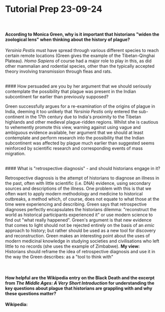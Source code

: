 # Tutorial Prep 23-09-24

</br>

#### According to Monica Green, why is it important that historians "widen the zoological lens" when thinking about the history of plague? 

*Yersinia Pestis* must have spread through various different species to reach certain remote locations (Green gives the example of the Tibetan-Qinghai Plateau). *Homo Sapiens* of course had a major role to play in this, as did other mammalian and rodential species, other than the typically accepted theory involving transmission through fleas and rats.

</br>
#### How persuaded are you by her argument that we should seriously contemplate the possibility that plague was present in the Indian subcontinent far earlier than previously supposed? 

Green successfully argues for a re-examination of the origins of plague in India, deeming it too unlikely that *Yersinia Pestis* only entered the sub-continent in the 17th century due to India's proximity to the Tibetan highlands and other medieval plague-ridden regions. Whilst she is cautious to vehemently promote this view, warning against using vague and ambiguous evidence available, her argument that we should at least contemplate and perform research into the possibility that the Indian subcontinent was affected by plague much earlier than suggested seems reinforced by scientific research and corresponding events of mass migration. 

</br>
#### What is "retrospective diagnosis" - and should historians engage in it?

Retrospective diagnosis is the attempt of historians to diagnose an illness in the past, often with little scientific (i.e. DNA) evidence, using secondary sources and descriptions of the illness. One problem with this is that we often want to apply modern methodology and medicine to historical outbreaks, a method which, of course, does not equate to what those at the time were experiencing and describing. Green says that retrospective diagnoses perfectly encapsulates the historians dilemma: "reconstruct the world as historical participants experienced it" or use modern science to find out "what really happened". Green's argument is that new evidence that comes to light should not be rejected entirely on the basis of an *emic* approach to history; but rather should be used as a new tool for discovery and reconstruction. Green makes an interesting point about the uses of modern medicinal knowledge in studying societies and civilisations who left little to no records (she uses the example of Zimbabwe). **My view:** Historians should reframe the idea of retrospective diagnosis and use it in the way the Green describes: as a "tool to think with"

</br>

#### How helpful are the Wikipedia entry on the Black Death and the excerpt from _The Middle Ages: A Very Short Introduction_ for understanding the key questions about plague that historians are grappling with and why these questions matter?

**Wikipedia:** 

